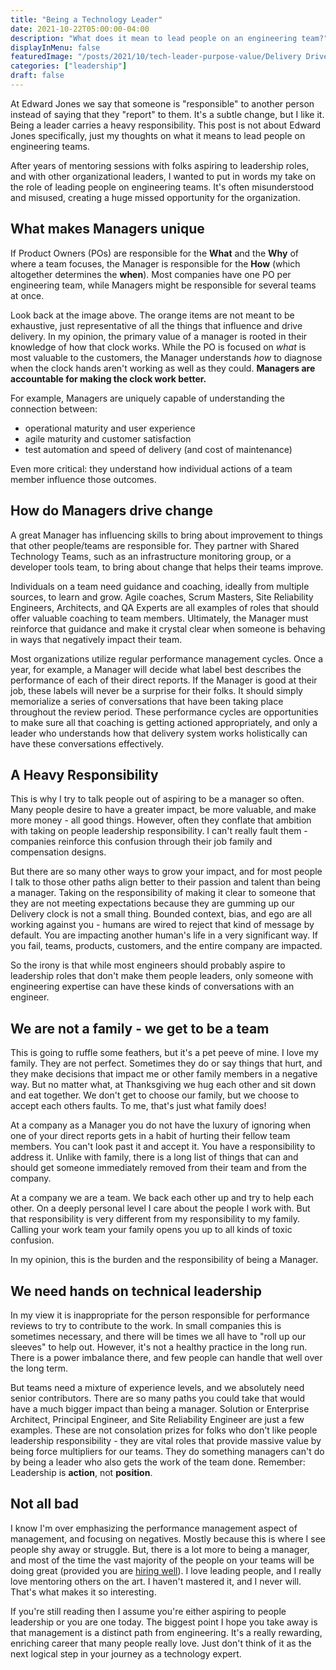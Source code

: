 ```yaml
---
title: "Being a Technology Leader"
date: 2021-10-22T05:00:00-04:00
description: "What does it mean to lead people on an engineering team?"
displayInMenu: false
featuredImage: "/posts/2021/10/tech-leader-purpose-value/Delivery Drivers.png"
categories: ["leadership"]
draft: false
---
```

At Edward Jones we say that someone is "responsible" to another person instead of saying that they "report" to them.  It's a subtle change, but I like it.  Being a leader carries a heavy responsibility. This post is not about Edward Jones specifically, just my thoughts on what it means to lead people on engineering teams.

After years of mentoring sessions with folks aspiring to leadership roles, and with other organizational leaders, I wanted to put in words my take on the role of leading people on engineering teams. It's often misunderstood and misused, creating a huge missed opportunity for the organization.

## What makes Managers unique
If Product Owners (POs) are responsible for the **What** and the **Why** of where a team focuses, the Manager is responsible for the **How** (which altogether determines the **when**).  Most companies have one PO per engineering team, while Managers might be responsible for several teams at once.

Look back at the image above. The orange items are not meant to be exhaustive, just representative of all the things that influence and drive delivery. In my opinion, the primary value of a manager is rooted in their knowledge of how that clock works. While the PO is focused on *what* is most valuable to the customers, the Manager understands *how* to diagnose when the clock hands aren't working as well as they could. **Managers are accountable for making the clock work better.**

For example, Managers are uniquely capable of understanding the connection between:

- operational maturity and user experience
- agile maturity and customer satisfaction
- test automation and speed of delivery (and cost of maintenance)

Even more critical: they understand how individual actions of a team member influence those outcomes.

## How do Managers drive change
A great Manager has influencing skills to bring about improvement to things that other people/teams are responsible for. They partner with Shared Technology Teams, such as an infrastructure monitoring group, or a developer tools team, to bring about change that helps their teams improve.

Individuals on a team need guidance and coaching, ideally from multiple sources, to learn and grow. Agile coaches, Scrum Masters, Site Reliability Engineers, Architects, and QA Experts are all examples of roles that should offer valuable coaching to team members. Ultimately, the Manager must reinforce that guidance and make it crystal clear when someone is behaving in ways that negatively impact their team.

Most organizations utilize regular performance management cycles. Once a year, for example, a Manager will decide what label best describes the performance of each of their direct reports.  If the Manager is good at their job, these labels will never be a surprise for their folks. It should simply memorialize a series of conversations that have been taking place throughout the review period. These performance cycles are opportunities to make sure all that coaching is getting actioned appropriately, and only a leader who understands how that delivery system works holistically can have these conversations effectively.

## A Heavy Responsibility
This is why I try to talk people out of aspiring to be a manager so often. Many people desire to have a greater impact, be more valuable, and make more money - all good things.  However, often they conflate that ambition with taking on people leadership responsibility. I can't really fault them - companies reinforce this confusion through their job family and compensation designs.

But there are so many other ways to grow your impact, and for most people I talk to those other paths align better to their passion and talent than being a manager. Taking on the responsibility of making it clear to someone that they are not meeting expectations because they are gumming up our Delivery clock is not a small thing. Bounded context, bias, and ego are all working against you - humans are wired to reject that kind of message by default. You are impacting another human's life in a very significant way. If you fail, teams, products, customers, and the entire company are impacted.

So the irony is that while most engineers should probably aspire to leadership roles that don't make them people leaders, only someone with engineering expertise can have these kinds of conversations with an engineer.

## We are not a family - we get to be a team
This is going to ruffle some feathers, but it's a pet peeve of mine. I love my family. They are not perfect. Sometimes they do or say things that hurt, and they make decisions that impact me or other family members in a negative way. But no matter what, at Thanksgiving we hug each other and sit down and eat together. We don't get to choose our family, but we choose to accept each others faults. To me, that's just what family does!

At a company as a Manager you do not have the luxury of ignoring when one of your direct reports gets in a habit of hurting their fellow team members. You can't look past it and accept it. You have a responsibility to address it. Unlike with family, there is a long list of things that can and should get someone immediately removed from their team and from the company.

At a company we are a team. We back each other up and try to help each other. On a deeply personal level I care about the people I work with. But that responsibility is very different from my responsibility to my family. Calling your work team your family opens you up to all kinds of toxic confusion.

In my opinion, this is the burden and the responsibility of being a Manager.

## We need hands on technical leadership
In my view it is inappropriate for the person responsible for performance reviews to try to contribute to the work. In small companies this is sometimes necessary, and there will be times we all have to "roll up our sleeves" to help out. However, it's not a healthy practice in the long run. There is a power imbalance there, and few people can handle that well over the long term.

But teams need a mixture of experience levels, and we absolutely need senior contributors. There are so many paths you could take that would have a much bigger impact than being a manager. Solution or Enterprise Architect, Principal Engineer, and Site Reliability Engineer are just a few examples. These are not consolation prizes for folks who don't like people leadership responsibility - they are vital roles that provide massive value by being force multipliers for our teams. They do something managers can't do by being a leader who also gets the work of the team done. Remember: Leadership is **action**, not **position**.

## Not all bad
I know I'm over emphasizing the performance management aspect of management, and focusing on negatives. Mostly because this is where I see people shy away or struggle. But, there is a lot more to being a manager, and most of the time the vast majority of the people on your teams will be doing great (provided you are [hiring well](/posts/2019/04/dont-hire-for-skills/)). I love leading people, and I really love mentoring others on the art. I haven't mastered it, and I never will. That's what makes it so interesting.

If you're still reading then I assume you're either aspiring to people leadership or you are one today. The biggest point I hope you take away is that management is a distinct path from engineering. It's a really rewarding, enriching career that many people really love. Just don't think of it as the next logical step in your journey as a technology expert.
